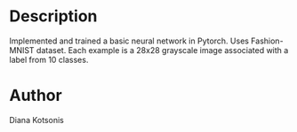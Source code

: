 # Description
Implemented and trained a basic neural network in Pytorch. Uses Fashion-MNIST dataset. Each example is a 28x28 grayscale image associated with a label from 10 classes. 
# Author
Diana Kotsonis
